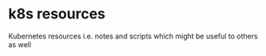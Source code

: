 # k8s resources

Kubernetes resources i.e. notes and scripts which might be useful to others as well